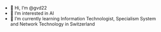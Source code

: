 - 👋 Hi, I’m @gvd22
- 👀 I’m interested in AI
- 🌱 I’m currently learning Information Technologist, Specialism System and Network Technology in Switzerland
<!---
gvd22/gvd22 is a ✨ special ✨ repository because its `README.md` (this file) appears on your GitHub profile.
You can click the Preview link to take a look at your changes.
--->
